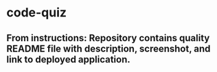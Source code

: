 # code-quiz


From instructions:
 Repository contains quality README file with description, screenshot, and link to deployed application.
 ------------------------------